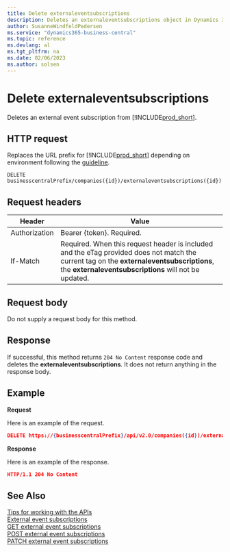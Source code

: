 ```yaml
---
title: Delete externaleventsubscriptions
description: Deletes an externaleventsubscriptions object in Dynamics 365 Business Central.
author: SusanneWindfeldPedersen
ms.service: "dynamics365-business-central"
ms.topic: reference
ms.devlang: al
ms.tgt_pltfrm: na
ms.date: 02/06/2023
ms.author: solsen
---
```


# Delete externaleventsubscriptions

Deletes an external event subscription from [!INCLUDE[prod_short](../../../includes/prod_short.md)].

## HTTP request

Replaces the URL prefix for [!INCLUDE[prod_short](../../../includes/prod_short.md)] depending on environment following the [guideline](../../v2.0/endpoints-apis-for-dynamics.md).
```
DELETE businesscentralPrefix/companies({id})/externaleventsubscriptions({id})
```

## Request headers

|Header|Value|
|------|-----|
|Authorization  |Bearer {token}. Required. |
|If-Match       |Required. When this request header is included and the eTag provided does not match the current tag on the **externaleventsubscriptions**, the **externaleventsubscriptions** will not be updated. |


## Request body

Do not supply a request body for this method.

## Response

If successful, this method returns ```204 No Content``` response code and deletes the **externaleventsubscriptions**. It does not return anything in the response body.

## Example

**Request**

Here is an example of the request.
<!-- START>EDIT_IS_REQUIRED. There URL for accessing the endpoint might be different -->
```json
DELETE https://{businesscentralPrefix}/api/v2.0/companies({id})/externaleventsubscriptions({id})
```
<!-- END>EDIT_IS_REQUIRED -->
**Response**

Here is an example of the response.

```json
HTTP/1.1 204 No Content
```

## See Also

[Tips for working with the APIs](/dynamics365/business-central/dev-itpro/developer/devenv-connect-apps-tips)  
[External event subscriptions](../resources/dynamics_externaleventsubscriptions.md)  
[GET external event subscriptions](dynamics_externaleventsubscriptions_get.md)  
[POST external event subscriptions](dynamics_externaleventsubscriptions_create.md)  
[PATCH external event subscriptions](dynamics_externaleventsubscriptions_update.md)  
